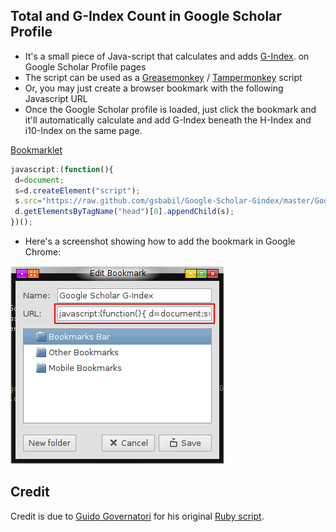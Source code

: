 Total and G-Index Count in Google Scholar Profile
-------------------------------------------------

 - It's a small piece of Java-script that calculates and adds [G-Index](http://en.wikipedia.org/wiki/G-index). on Google Scholar Profile pages
 - The script can be used as a [Greasemonkey](http://en.wikipedia.org/wiki/Greasemonkey) / [Tampermonkey](https://chrome.google.com/webstore/detail/tampermonkey/dhdgffkkebhmkfjojejmpbldmpobfkfo?hl=en) script
 - Or, you may just create a browser bookmark with the following Javascript URL
 - Once the Google Scholar profile is loaded, just click the bookmark and it'll automatically calculate and add G-Index beneath the H-Index and i10-Index on the same page.

[Bookmarklet](%28function%28%29%7Bd%3Ddocument%3Bs%3Dd.createElement%28%22script%22%29%3Bs.src%3D%22https%3A//raw.github.com/gsbabil/Google-Scholar-Gindex/master/Google_Scholar_G-Index.user.js%22%3Bd.getElementsByTagName%28%22head%22%29%5B0%5D.appendChild%28s%29%3B%7D%29%28%29%3B)

```javascript
javascript:(function(){
 d=document;
 s=d.createElement("script");
 s.src="https://raw.github.com/gsbabil/Google-Scholar-Gindex/master/Google_Scholar_G-Index.user.js";
 d.getElementsByTagName("head")[0].appendChild(s);
})();
```

 - Here's a screenshot showing how to add the bookmark in Google Chrome:

![Creating Bookmark in Chrome](http://github.com/gsbabil/google-scholar-gindex/raw/master/bookmark-screenshot-chrome.png)


Credit
------

Credit is due to [Guido Governatori](http://www.governatori.net/) for his original [Ruby script](http://www.governatori.net/gindex.rb).
